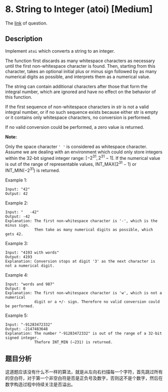 # 8. String to Integer (atoi) [Medium]

The [link](https://leetcode.com/problems/string-to-integer-atoi/) of question.

## Description

Implement `atoi` which converts a string to an integer.

The function first discards as many whitespace characters as necessary until the first non-whitespace character is found. Then, starting from this character, takes an optional initial plus or minus sign followed by as many numerical digits as possible, and interprets them as a numerical value.

The string can contain additional characters after those that form the integral number, which are ignored and have no effect on the behavior of this function.

If the first sequence of non-whitespace characters in str is not a valid integral number, or if no such sequence exists because either str is empty or it contains only whitespace characters, no conversion is performed.

If no valid conversion could be performed, a zero value is returned.

**Note:**

Only the space character `' '` is considered as whitespace character.
Assume we are dealing with an environment which could only store integers within the 32-bit signed integer range: $[−2^{31}, 2^{31} − 1]$. If the numerical value is out of the range of representable values, INT_MAX($2^{31} − 1$) or INT_MIN($−2^{31}$) is returned.

Example 1:
```
Input: "42"
Output: 42
```

Example 2:
```
Input: "   -42"
Output: -42
Explanation: The first non-whitespace character is '-', which is the minus sign.
             Then take as many numerical digits as possible, which gets 42.
```

Example 3:
```
Input: "4193 with words"
Output: 4193
Explanation: Conversion stops at digit '3' as the next character is not a numerical digit.
```

Example 4:
```
Input: "words and 987"
Output: 0
Explanation: The first non-whitespace character is 'w', which is not a numerical 
             digit or a +/- sign. Therefore no valid conversion could be performed.
```

Example 5:
```
Input: "-91283472332"
Output: -2147483648
Explanation: The number "-91283472332" is out of the range of a 32-bit signed integer.
             Thefore INT_MIN (−231) is returned.
```

## 题目分析

这道题应该没有什么不一样的算法，就是从左向右扫描每一个字符，首先跳过所有的空白符，对于第一个非空白符是否是正负号及数字，否则这不是个数字，然后在数字构造过程中持续关注是否溢出。